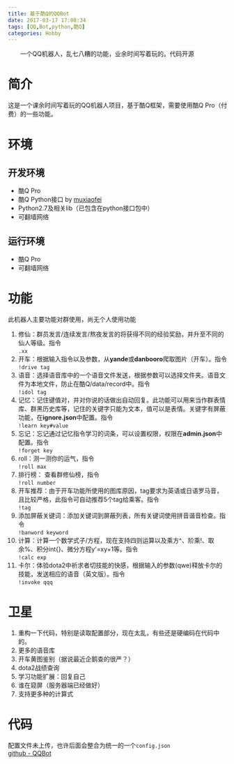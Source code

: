 ```yaml
---
title: 基于酷Q的QQBot
date: 2017-03-17 17:08:34
tags: [QQ,Bot,python,酷Q]
categories: Hobby
---
```


&#8195;&#8195;一个QQ机器人，乱七八糟的功能，业余时间写着玩的。代码开源

<!-- more -->

# 简介
这是一个课余时间写着玩的QQ机器人项目，基于酷Q框架，需要使用酷Q Pro（付费）的一些功能。  

# 环境
## 开发环境
* 酷Q Pro
* 酷Q Python接口 by [muxiaofei](http://git.oschina.net/muxiaofei/cq_python_sdk)
* Python2.7及相关lib（已包含在python接口包中）
* 可翻墙网络  
## 运行环境
* 酷Q Pro
* 可翻墙网络

# 功能
此机器人主要功能对群使用，尚无个人使用功能
1. 修仙：群员发言/连续发言/熬夜发言的将获得不同的经验奖励，并升至不同的仙人等级。指令  
`.xx`
2. 开车：根据输入指令以及参数，从**yande**或**danbooro**爬取图片（开车）。指令  
`!drive tag`
3. 语音：选择语音库中的一个语音文件发送，根据参数可以选择文件夹。语音文件为本地文件，防止在酷Q/data/record中。指令  
`!idol tag`
4. 记忆：记住键值对，并对你说的话做出自动回复。此功能可以用来当作群表情库、群黑历史库等，记住的关键字只能为文本，值可以是表情。关键字有屏蔽功能，在**ignore.json**中配置。指令  
`!learn key#value`
5. 忘记：忘记通过记忆指令学习的词条，可以设置权限，权限在**admin.json**中配置。指令  
`!forget key`
6. roll：测一测你的运气，指令  
`!roll max`
7. 排行榜： 查看群修仙榜，指令  
`!roll number`
8. 开车推荐：由于开车功能所使用的图库原因，tag要求为英语或日语罗马音，且比较严格，此指令可自动推荐5个tag给乘客。指令  
`!tag`
9. 添加屏蔽关键词：添加关键词到屏蔽列表，所有关键词使用拼音谐音检查。指令  
`!banword keyword`
10. 计算：计算一个数学式子/方程，现在支持四则运算以及乘方^、阶乘!、取余%、积分int{}、微分方程y'=xy+1等。指令  
`!calc exp`
11. 卡尔：体验dota2中祈求者切技能的快感，根据输入的参数(qwe)释放卡尔的技能，发送相应的语音（英文版）。指令  
`!invoke qqq`

# 卫星
1. 重构一下代码，特别是读取配置部分，现在太乱，有些还是硬编码在代码中的。
2. 更多的语音库
3. 开车黄图鉴别（据说最近企鹅查的很严？）
4. dota2战绩查询
5. 学习功能扩展：回复自己
6. 谁在窥屏（服务器端已经做好）
7. 支持更多种的计算式

# 代码
配置文件未上传，也许后面会整合为统一的一个`config.json`  
[github - QQBot](https://github.com/yanjiasen4/QQBot)